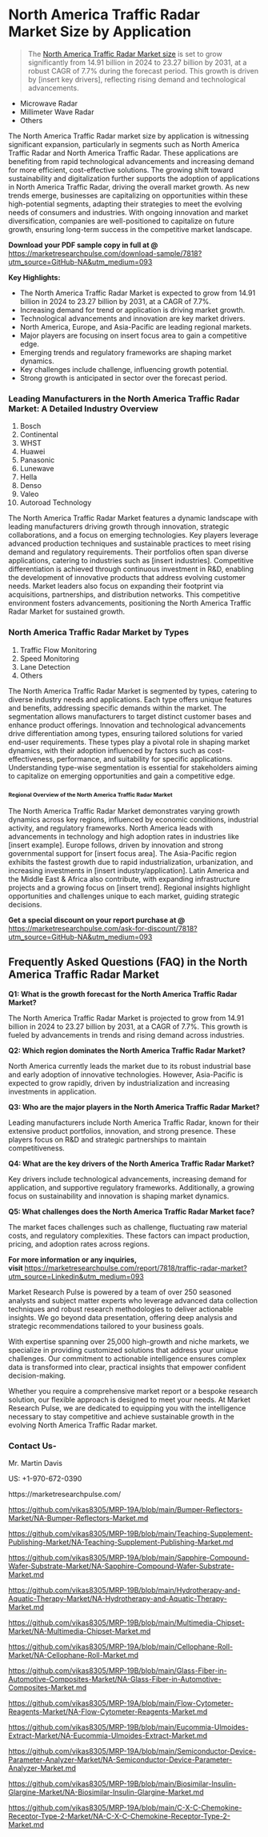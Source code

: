 
<h1>North America Traffic Radar Market&nbsp;Size by Application</h1><blockquote><p>The <a href="https://marketresearchpulse.com/download-sample/7818?utm_source=GitHub-NA&amp;utm_medium=093">North America Traffic Radar Market size</a> is set to grow significantly from 14.91 billion in 2024 to 23.27 billion by 2031, at a robust CAGR of 7.7% during the forecast period. This growth is driven by [insert key drivers], reflecting rising demand and technological advancements.</p></blockquote><ul><li>Microwave Radar<li> Millimeter Wave Radar<li> Others</li></ul><p>The North America Traffic Radar market size by application is witnessing significant expansion, particularly in segments such as North America Traffic Radar and North America Traffic Radar. These applications are benefiting from rapid technological advancements and increasing demand for more efficient, cost-effective solutions. The growing shift toward sustainability and digitalization further supports the adoption of applications in North America Traffic Radar, driving the overall market growth. As new trends emerge, businesses are capitalizing on opportunities within these high-potential segments, adapting their strategies to meet the evolving needs of consumers and industries. With ongoing innovation and market diversification, companies are well-positioned to capitalize on future growth, ensuring long-term success in the competitive market landscape.</p><p><strong>Download your PDF sample copy in full at @ </strong><a href="https://marketresearchpulse.com/download-sample/7818?utm_source=GitHub-NA&amp;utm_medium=093">https://marketresearchpulse.com/download-sample/7818?utm_source=GitHub-NA&amp;utm_medium=093</a></p><p><strong>Key Highlights: </strong></p><ul><li>The North America Traffic Radar Market is expected to grow from 14.91 billion in 2024 to 23.27 billion by 2031, at a CAGR of 7.7%.</li><li>Increasing demand for trend or application is driving market growth.</li><li>Technological advancements and innovation are key market drivers.</li><li>North America, Europe, and Asia-Pacific are leading regional markets.</li><li>Major players are focusing on insert focus area to gain a competitive edge.</li><li>Emerging trends and regulatory frameworks are shaping market dynamics.</li><li>Key challenges include challenge, influencing growth potential.</li><li>Strong growth is anticipated in sector over the forecast period.</li></ul><h3>Leading Manufacturers in the North America Traffic Radar Market: A Detailed Industry Overview</h3><ol><li>Bosch</li><li>Continental</li><li>WHST</li><li>Huawei</li><li>Panasonic</li><li>Lunewave</li><li>Hella</li><li>Denso</li><li>Valeo</li><li>Autoroad Technology</li></ol><div class="flex max-w-full flex-col flex-grow"><div class="min-h-8 text-message flex w-full flex-col items-end gap-2 whitespace-normal break-words [.text-message+&amp;]:mt-5" dir="auto" data-message-author-role="assistant" data-message-id="fd8432e4-4910-450d-b182-61b7bfb0a01f" data-message-model-slug="gpt-4o"><div class="flex w-full flex-col gap-1 empty:hidden first:pt-[3px]"><div class="markdown prose w-full break-words dark:prose-invert light"><p>The North America Traffic Radar Market features a dynamic landscape with leading manufacturers driving growth through innovation, strategic collaborations, and a focus on emerging technologies. Key players leverage advanced production techniques and sustainable practices to meet rising demand and regulatory requirements. Their portfolios often span diverse applications, catering to industries such as [insert industries]. Competitive differentiation is achieved through continuous investment in R&amp;D, enabling the development of innovative products that address evolving customer needs. Market leaders also focus on expanding their footprint via acquisitions, partnerships, and distribution networks. This competitive environment fosters advancements, positioning the North America Traffic Radar Market for sustained growth.</p></div></div></div></div><h3>North America Traffic Radar Market by Types</h3><ol><li>Traffic Flow Monitoring<li> Speed Monitoring<li> Lane Detection<li> Others</li></ol><div class="flex max-w-full flex-col flex-grow"><div class="min-h-8 text-message flex w-full flex-col items-end gap-2 whitespace-normal break-words [.text-message+&amp;]:mt-5" dir="auto" data-message-author-role="assistant" data-message-id="084470be-0bb7-4664-bddf-5156b4f41249" data-message-model-slug="gpt-4o-mini"><div class="flex w-full flex-col gap-1 empty:hidden first:pt-[3px]"><div class="markdown prose w-full break-words dark:prose-invert light"><p>The North America Traffic Radar Market is segmented by types, catering to diverse industry needs and applications. Each type offers unique features and benefits, addressing specific demands within the market. The segmentation allows manufacturers to target distinct customer bases and enhance product offerings. Innovation and technological advancements drive differentiation among types, ensuring tailored solutions for varied end-user requirements. These types play a pivotal role in shaping market dynamics, with their adoption influenced by factors such as cost-effectiveness, performance, and suitability for specific applications. Understanding type-wise segmentation is essential for stakeholders aiming to capitalize on emerging opportunities and gain a competitive edge.</p></div></div></div></div><h3><span style="font-size: 11px;">Regional Overview of the North America Traffic Radar Market</span></h3><div class="flex max-w-full flex-col flex-grow"><div class="min-h-8 text-message flex w-full flex-col items-end gap-2 whitespace-normal break-words [.text-message+&amp;]:mt-5" dir="auto" data-message-author-role="assistant" data-message-id="e9038762-ce64-4e30-91c9-9bd413514231" data-message-model-slug="gpt-4o-mini"><div class="flex w-full flex-col gap-1 empty:hidden first:pt-[3px]"><div class="markdown prose w-full break-words dark:prose-invert light"><p>The North America Traffic Radar Market demonstrates varying growth dynamics across key regions, influenced by economic conditions, industrial activity, and regulatory frameworks. North America leads with advancements in technology and high adoption rates in industries like [insert example]. Europe follows, driven by innovation and strong governmental support for [insert focus area]. The Asia-Pacific region exhibits the fastest growth due to rapid industrialization, urbanization, and increasing investments in [insert industry/application]. Latin America and the Middle East &amp; Africa also contribute, with expanding infrastructure projects and a growing focus on [insert trend]. Regional insights highlight opportunities and challenges unique to each market, guiding strategic decisions.</p></div></div></div></div><p><strong>Get a special discount on your report purchase at @ </strong><a href="https://marketresearchpulse.com/ask-for-discount/7818?utm_source=GitHub-NA&amp;utm_medium=093">https://marketresearchpulse.com/ask-for-discount/7818?utm_source=GitHub-NA&amp;utm_medium=093</a></p><h2>Frequently Asked Questions (FAQ) in the North America Traffic Radar Market</h2><p><strong>Q1: What is the growth forecast for the North America Traffic Radar Market?</strong></p><p>The North America Traffic Radar Market is projected to grow from 14.91 billion in 2024 to 23.27 billion by 2031, at a CAGR of 7.7%. This growth is fueled by advancements in trends and rising demand across industries.</p><p><strong>Q2: Which region dominates the North America Traffic Radar Market?</strong></p><p>North America currently leads the market due to its robust industrial base and early adoption of innovative technologies. However, Asia-Pacific is expected to grow rapidly, driven by industrialization and increasing investments in application.</p><p><strong>Q3: Who are the major players in the North America Traffic Radar Market?</strong></p><p>Leading manufacturers include North America Traffic Radar, known for their extensive product portfolios, innovation, and strong presence. These players focus on R&amp;D and strategic partnerships to maintain competitiveness.</p><p><strong>Q4: What are the key drivers of the North America Traffic Radar Market?</strong></p><p>Key drivers include technological advancements, increasing demand for application, and supportive regulatory frameworks. Additionally, a growing focus on sustainability and innovation is shaping market dynamics.</p><p><strong>Q5: What challenges does the North America Traffic Radar Market face?</strong></p><p>The market faces challenges such as challenge, fluctuating raw material costs, and regulatory complexities. These factors can impact production, pricing, and adoption rates across regions.</p><p><strong>For more information or any inquiries, visit&nbsp;</strong><a href="https://marketresearchpulse.com/report/7818/traffic-radar-market?utm_source=Linkedin&utm_medium=093">https://marketresearchpulse.com/report/7818/traffic-radar-market?utm_source=Linkedin&utm_medium=093</a></p><p>Market Research Pulse is powered by a team of over 250 seasoned analysts and subject matter experts who leverage advanced data collection techniques and robust research methodologies to deliver actionable insights. We go beyond data presentation, offering deep analysis and strategic recommendations tailored to your business goals.</p><p>With expertise spanning over 25,000 high-growth and niche markets, we specialize in providing customized solutions that address your unique challenges. Our commitment to actionable intelligence ensures complex data is transformed into clear, practical insights that empower confident decision-making.</p><p>Whether you require a comprehensive market report or a bespoke research solution, our flexible approach is designed to meet your needs. At Market Research Pulse, we are dedicated to equipping you with the intelligence necessary to stay competitive and achieve sustainable growth in the evolving North America Traffic Radar market.</p><h3><strong>Contact Us-</strong></h3><p>Mr. Martin Davis</p><p>US: +1-970-672-0390</p><p>https://marketresearchpulse.com/</p><p><a href="https://github.com/vikas8305/MRP-19A/blob/main/Bumper-Reflectors-Market/NA-Bumper-Reflectors-Market.md">https://github.com/vikas8305/MRP-19A/blob/main/Bumper-Reflectors-Market/NA-Bumper-Reflectors-Market.md</a></p><p><a href="https://github.com/vikas8305/MRP-19B/blob/main/Teaching-Supplement-Publishing-Market/NA-Teaching-Supplement-Publishing-Market.md">https://github.com/vikas8305/MRP-19B/blob/main/Teaching-Supplement-Publishing-Market/NA-Teaching-Supplement-Publishing-Market.md</a></p><p><a href="https://github.com/vikas8305/MRP-19A/blob/main/Sapphire-Compound-Wafer-Substrate-Market/NA-Sapphire-Compound-Wafer-Substrate-Market.md">https://github.com/vikas8305/MRP-19A/blob/main/Sapphire-Compound-Wafer-Substrate-Market/NA-Sapphire-Compound-Wafer-Substrate-Market.md</a></p><p><a href="https://github.com/vikas8305/MRP-19B/blob/main/Hydrotherapy-and-Aquatic-Therapy-Market/NA-Hydrotherapy-and-Aquatic-Therapy-Market.md">https://github.com/vikas8305/MRP-19B/blob/main/Hydrotherapy-and-Aquatic-Therapy-Market/NA-Hydrotherapy-and-Aquatic-Therapy-Market.md</a></p><p><a href="https://github.com/vikas8305/MRP-19B/blob/main/Multimedia-Chipset-Market/NA-Multimedia-Chipset-Market.md">https://github.com/vikas8305/MRP-19B/blob/main/Multimedia-Chipset-Market/NA-Multimedia-Chipset-Market.md</a></p><p><a href="https://github.com/vikas8305/MRP-19A/blob/main/Cellophane-Roll-Market/NA-Cellophane-Roll-Market.md">https://github.com/vikas8305/MRP-19A/blob/main/Cellophane-Roll-Market/NA-Cellophane-Roll-Market.md</a></p><p><a href="https://github.com/vikas8305/MRP-19B/blob/main/Glass-Fiber-in-Automotive-Composites-Market/NA-Glass-Fiber-in-Automotive-Composites-Market.md">https://github.com/vikas8305/MRP-19B/blob/main/Glass-Fiber-in-Automotive-Composites-Market/NA-Glass-Fiber-in-Automotive-Composites-Market.md</a></p><p><a href="https://github.com/vikas8305/MRP-19A/blob/main/Flow-Cytometer-Reagents-Market/NA-Flow-Cytometer-Reagents-Market.md">https://github.com/vikas8305/MRP-19A/blob/main/Flow-Cytometer-Reagents-Market/NA-Flow-Cytometer-Reagents-Market.md</a></p><p><a href="https://github.com/vikas8305/MRP-19B/blob/main/Eucommia-Ulmoides-Extract-Market/NA-Eucommia-Ulmoides-Extract-Market.md">https://github.com/vikas8305/MRP-19B/blob/main/Eucommia-Ulmoides-Extract-Market/NA-Eucommia-Ulmoides-Extract-Market.md</a></p><p><a href="https://github.com/vikas8305/MRP-19A/blob/main/Semiconductor-Device-Parameter-Analyzer-Market/NA-Semiconductor-Device-Parameter-Analyzer-Market.md">https://github.com/vikas8305/MRP-19A/blob/main/Semiconductor-Device-Parameter-Analyzer-Market/NA-Semiconductor-Device-Parameter-Analyzer-Market.md</a></p><p><a href="https://github.com/vikas8305/MRP-19B/blob/main/Biosimilar-Insulin-Glargine-Market/NA-Biosimilar-Insulin-Glargine-Market.md">https://github.com/vikas8305/MRP-19B/blob/main/Biosimilar-Insulin-Glargine-Market/NA-Biosimilar-Insulin-Glargine-Market.md</a></p><p><a href="https://github.com/vikas8305/MRP-19A/blob/main/C-X-C-Chemokine-Receptor-Type-2-Market/NA-C-X-C-Chemokine-Receptor-Type-2-Market.md">https://github.com/vikas8305/MRP-19A/blob/main/C-X-C-Chemokine-Receptor-Type-2-Market/NA-C-X-C-Chemokine-Receptor-Type-2-Market.md</a></p>
